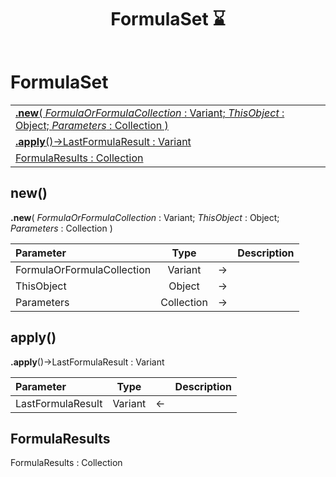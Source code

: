 ﻿---
layout: default
title: FormulaSet ⌛
parent: Classes
---

# FormulaSet

|   |
|:---|
|[**.new**( *FormulaOrFormulaCollection* : Variant; *ThisObject* : Object; *Parameters* : Collection )](#new)<br>|
|[**.apply**()->LastFormulaResult : Variant](#apply)<br>|
|[FormulaResults : Collection](#formularesults)<br>|


## new()
**.new**( *FormulaOrFormulaCollection* : Variant; *ThisObject* : Object; *Parameters* : Collection )

|Parameter|Type|   |Description|
|:---|:---:|:---:|:---:|
|FormulaOrFormulaCollection|Variant|->|<Description>|
|ThisObject|Object|->|<Description>|
|Parameters|Collection|->|<Description>|

## apply()
**.apply**()->LastFormulaResult : Variant

|Parameter|Type|   |Description|
|:---|:---:|:---:|:---:|
|LastFormulaResult|Variant|<-|<Description>|

## FormulaResults
FormulaResults : Collection

